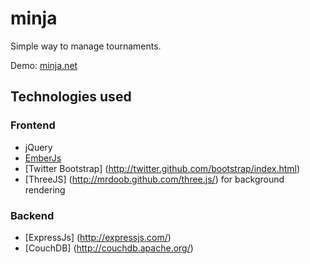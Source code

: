 minja
=====

Simple way to manage tournaments. 

Demo: [minja.net](http://www.minja.net)


## Technologies used

### Frontend
-  jQuery
-  [EmberJs](http://emberjs.com/)
-  [Twitter Bootstrap] (http://twitter.github.com/bootstrap/index.html)
-  [ThreeJS] (http://mrdoob.github.com/three.js/) for background rendering

### Backend
-  [ExpressJs] (http://expressjs.com/)
-  [CouchDB] (http://couchdb.apache.org/)
